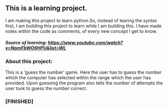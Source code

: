 ## This is a learning project.
I am making this project to learn python.So, instead of learing the syntax first, I am building this project to learn while I am building this. I have made notes within the code as comments, of every new concept I get to know.
##### Source of learning: https://www.youtube.com/watch?v=NpmFbWO6HPU&list=WL
### About this project:
This is a 'guess the number' game. Here the user has to guess the number which the computer has selected within the range which the user has provided. Upon guessing the program also tells the number of attempts the user took to guess the number correct.

### [FINISHED]
